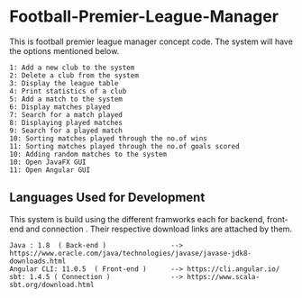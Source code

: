 # Football-Premier-League-Manager
This is football premier league manager concept code. The system will have the options mentioned below.

    1: Add a new club to the system
    2: Delete a club from the system
    3: Display the league table
    4: Print statistics of a club
    5: Add a match to the system
    6: Display matches played
    7: Search for a match played
    8: Displaying played matches
    9: Search for a played match
    10: Sorting matches played through the no.of wins
    11: Sorting matches played through the no.of goals scored
    10: Adding random matches to the system   
    10: Open JavaFX GUI
    11: Open Angular GUI
    
## Languages Used for Development

This system is build using the different framworks each for backend, front-end and connection . Their respective download links are attached by them.

    Java : 1.8  ( Back-end )                --> https://www.oracle.com/java/technologies/javase/javase-jdk8-downloads.html
    Angular CLI: 11.0.5  ( Front-end )      --> https://cli.angular.io/
    sbt: 1.4.5 ( Connection )               --> https://www.scala-sbt.org/download.html
    


    
